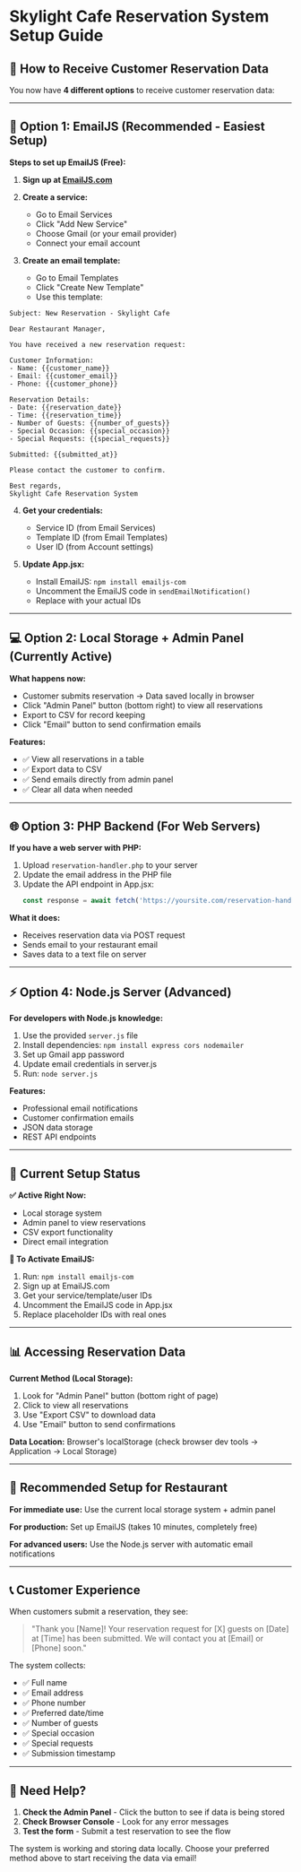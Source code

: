 # Skylight Cafe Reservation System Setup Guide

## 📧 How to Receive Customer Reservation Data

You now have **4 different options** to receive customer reservation data:

---

## 🚀 Option 1: EmailJS (Recommended - Easiest Setup)

**Steps to set up EmailJS (Free):**

1. **Sign up at [EmailJS.com](https://www.emailjs.com/)**
2. **Create a service:**
   - Go to Email Services
   - Click "Add New Service"
   - Choose Gmail (or your email provider)
   - Connect your email account

3. **Create an email template:**
   - Go to Email Templates
   - Click "Create New Template"
   - Use this template:

```
Subject: New Reservation - Skylight Cafe

Dear Restaurant Manager,

You have received a new reservation request:

Customer Information:
- Name: {{customer_name}}
- Email: {{customer_email}}
- Phone: {{customer_phone}}

Reservation Details:
- Date: {{reservation_date}}
- Time: {{reservation_time}}
- Number of Guests: {{number_of_guests}}
- Special Occasion: {{special_occasion}}
- Special Requests: {{special_requests}}

Submitted: {{submitted_at}}

Please contact the customer to confirm.

Best regards,
Skylight Cafe Reservation System
```

4. **Get your credentials:**
   - Service ID (from Email Services)
   - Template ID (from Email Templates) 
   - User ID (from Account settings)

5. **Update App.jsx:**
   - Install EmailJS: `npm install emailjs-com`
   - Uncomment the EmailJS code in `sendEmailNotification()`
   - Replace with your actual IDs

---

## 💻 Option 2: Local Storage + Admin Panel (Currently Active)

**What happens now:**
- Customer submits reservation → Data saved locally in browser
- Click "Admin Panel" button (bottom right) to view all reservations
- Export to CSV for record keeping
- Click "Email" button to send confirmation emails

**Features:**
- ✅ View all reservations in a table
- ✅ Export data to CSV
- ✅ Send emails directly from admin panel
- ✅ Clear all data when needed

---

## 🌐 Option 3: PHP Backend (For Web Servers)

**If you have a web server with PHP:**

1. Upload `reservation-handler.php` to your server
2. Update the email address in the PHP file
3. Update the API endpoint in App.jsx:
   ```javascript
   const response = await fetch('https://yoursite.com/reservation-handler.php', {
   ```

**What it does:**
- Receives reservation data via POST request
- Sends email to your restaurant email
- Saves data to a text file on server

---

## ⚡ Option 4: Node.js Server (Advanced)

**For developers with Node.js knowledge:**

1. Use the provided `server.js` file
2. Install dependencies: `npm install express cors nodemailer`
3. Set up Gmail app password
4. Update email credentials in server.js
5. Run: `node server.js`

**Features:**
- Professional email notifications
- Customer confirmation emails
- JSON data storage
- REST API endpoints

---

## 📱 Current Setup Status

**✅ Active Right Now:**
- Local storage system
- Admin panel to view reservations
- CSV export functionality
- Direct email integration

**🔧 To Activate EmailJS:**
1. Run: `npm install emailjs-com`
2. Sign up at EmailJS.com
3. Get your service/template/user IDs
4. Uncomment the EmailJS code in App.jsx
5. Replace placeholder IDs with real ones

---

## 📊 Accessing Reservation Data

**Current Method (Local Storage):**
1. Look for "Admin Panel" button (bottom right of page)
2. Click to view all reservations
3. Use "Export CSV" to download data
4. Use "Email" button to send confirmations

**Data Location:** Browser's localStorage (check browser dev tools → Application → Local Storage)

---

## 🎯 Recommended Setup for Restaurant

**For immediate use:** Use the current local storage system + admin panel

**For production:** Set up EmailJS (takes 10 minutes, completely free)

**For advanced users:** Use the Node.js server with automatic email notifications

---

## 📞 Customer Experience

When customers submit a reservation, they see:
> "Thank you [Name]! Your reservation request for [X] guests on [Date] at [Time] has been submitted. We will contact you at [Email] or [Phone] soon."

The system collects:
- ✅ Full name
- ✅ Email address  
- ✅ Phone number
- ✅ Preferred date/time
- ✅ Number of guests
- ✅ Special occasion
- ✅ Special requests
- ✅ Submission timestamp

---

## 🔧 Need Help?

1. **Check the Admin Panel** - Click the button to see if data is being stored
2. **Check Browser Console** - Look for any error messages
3. **Test the form** - Submit a test reservation to see the flow

The system is working and storing data locally. Choose your preferred method above to start receiving the data via email!
